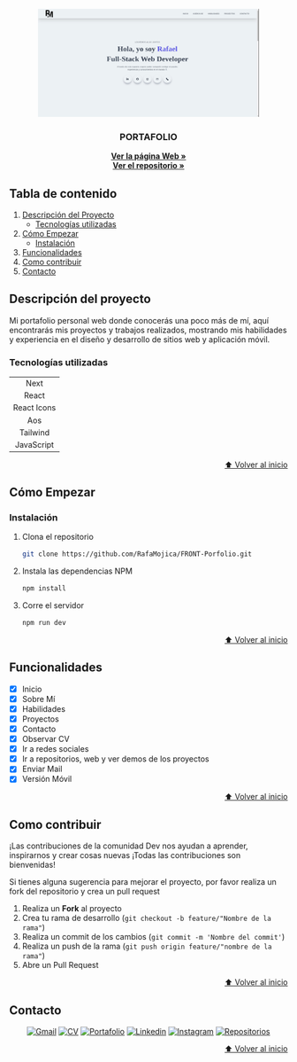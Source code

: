 <a name="inicio"></a>

<!-- PROJECT LOGO -->

<div align="center">
  <a href="https://github.com/RafaMojica/FRONT-Porfolio">
    <img src="./public/assets/projects/HomePorfolio.png" alt="Logo" width="400">
  </a>

  <p align="center">
    <h3 align="center">PORTAFOLIO</h3>
    <a href="https://rafaelmojica.vercel.app/"><strong>Ver la página Web »</strong></a>
    <br />
    <a href="https://github.com/RafaMojica/FRONT-Porfolio"><strong>Ver el repositorio »</strong></a>
    <br />
  </p>
</div>

<!-- TABLE OF CONTENTS -->

## Tabla de contenido

<ol>
  <li>
    <a href="#descripción-del-proyecto">Descripción del Proyecto</a>
    <ul>
      <li><a href="#tecnologías-utilizadas">Tecnologías utilizadas</a></li>
    </ul>
  </li>
  <li>
    <a href="#cómo-empezar">Cómo Empezar</a>
    <ul>
      <li><a href="#instalación">Instalación</a></li>
    </ul>
  </li>
  <li><a href="#funcionalidades">Funcionalidades</a></li>
  <li><a href="#como-contribuir">Como contribuir</a></li>
  <li><a href="#contacto">Contacto</a></li>
</ol>

<!-- ABOUT THE PROJECT -->

## Descripción del proyecto

Mi portafolio personal web donde conocerás una poco más de mí, aquí encontrarás mis proyectos y trabajos realizados, mostrando mis habilidades y experiencia en el diseño y desarrollo de sitios web y aplicación móvil.

### Tecnologías utilizadas

|                |
|:--------------:|
|  Next          |
|  React         |
|  React Icons   |
|  Aos           |
|  Tailwind      |
|  JavaScript    |

<p align="right"><a href="#inicio">⬆ Volver al inicio</a></p>

<!-- GETTING STARTED -->

## Cómo Empezar

### Instalación

1. Clona el repositorio
   ```sh
   git clone https://github.com/RafaMojica/FRONT-Porfolio.git
   ```
2. Instala las dependencias NPM
   ```sh
   npm install
   ```
3. Corre el servidor
   ```sh
   npm run dev
   ```

<p align="right"><a href="#inicio">⬆ Volver al inicio</a></p>


<!-- FUNCTIONALITIES -->

## Funcionalidades

  - [x] Inicio
  - [x] Sobre Mí
  - [x] Habilidades
  - [x] Proyectos
  - [x] Contacto
  - [x] Observar CV
  - [x] Ir a redes sociales
  - [x] Ir a repositorios, web y ver demos de los proyectos
  - [x] Enviar Mail
  - [x] Versión Móvil

<p align="right"><a href="#inicio">⬆ Volver al inicio</a></p>

<!-- CONTRIBUTING -->

## Como contribuir

<p>¡Las contribuciones de la comunidad Dev nos ayudan a aprender, inspirarnos y crear cosas nuevas ¡Todas las contribuciones son bienvenidas!</p>
<p>Si tienes alguna sugerencia para mejorar el proyecto, por favor realiza un fork del repositorio y crea un pull request</p>

1. Realiza un __Fork__ al proyecto
2. Crea tu rama de desarrollo (`git checkout -b feature/"Nombre de la rama"`)
3. Realiza un commit de los cambios (`git commit -m 'Nombre del commit'`)
4. Realiza un push de la rama (`git push origin feature/"nombre de la rama"`)
5. Abre un Pull Request

<p align="right"><a href="#inicio">⬆ Volver al inicio</a></p>

<!-- CONTACT -->

## Contacto

<p align="center">
    <a href="mailto:rafael.mojica27@gmail.com" target="_blank" rel="noopener noreferrer">
        <img alt="Gmail" title="gmail" src="https://custom-icon-badges.demolab.com/badge/-rafael.mojica27@gmail.com-red?style=for-the-badge&logo=mention&logoColor=white"/></a>
    <a href="https://drive.google.com/file/d/1P1VRNPb3dgXHkVWUlvW2f2LmG8UFFunP/view?usp=share_link" target="_blank" rel="noopener noreferrer">
        <img alt="CV" title="CV" src="https://custom-icon-badges.demolab.com/badge/-CV-F25278?style=for-the-badge&logo=download&logoColor=white"/></a>
    <a href="https://rafaelmojica.vercel.app/" target="_blank" rel="noopener noreferrer">
        <img alt="Portafolio" title="portafolio" src="https://custom-icon-badges.demolab.com/badge/-Portafolio-teal?style=for-the-badge&logo=link&logoColor=white"/></a>
    <a href="https://www.linkedin.com/in/rafamojica/" target="_blank" rel="noopener noreferrer">
        <img alt="Linkedin" title="linkedin" src="https://custom-icon-badges.demolab.com/badge/-Linkedin-blue?style=for-the-badge&logoColor=white&logo=linkedin"/></a>
    <a href="https://www.instagram.com/rafa_mojica_/" target="_blank" rel="noopener noreferrer">
        <img alt="Instagram" title="Instagram" src="https://custom-icon-badges.demolab.com/badge/-Instagram-purple?style=for-the-badge&logo=Instagram&logoColor=white"/></a>
    <a href="https://github.com/RafaMojica?tab=repositories" target="_blank" rel="noopener noreferrer">
        <img alt="Repositorios" title="Mira mis repositorios" src="https://custom-icon-badges.demolab.com/badge/-Repositorios-grey?style=for-the-badge&logoColor=white&logo=github"/></a>
</p>

<p align="right"><a href="#inicio">⬆ Volver al inicio</a></p>
